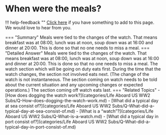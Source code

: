 # When were the meals?

!!! help-feedback ""
    [Click here](https://replace.md) if you have something to add to this page. We would love to hear from you.

=== "Summary"
    Meals were tied to the changes of the watch. That means breakfast was at 08:00, lunch was at noon, soup down was at 16:00 and dinner at 20:00. This is done so that no one needs to miss a meal.
=== "Detailed Answer"
    Meals were tied to the changes of the watch.  That means breakfast was at 08:00, lunch was at noon, soup down was at 16:00 and dinner at 20:00.  This is done so that no one needs to miss a meal.  The watch section which will be going on duty eats first.  During the time that the watch changes, the section not involved eats next.  (The change of the watch is not instantaneous.  The section coming on watch needs to be told about the current situation and any upcoming changes or expected operations.)  The section coming off watch eats last.
=== "Related Topics"
    - [How does dogging the watch work?](categories/Life Aboard US WW2 Subs/Q-How-does-dogging-the-watch-work.md)
    - [What did a typical day at sea consist of?](categories/Life Aboard US WW2 Subs/Q-What-did-a-typical-day-at-sea-consist-of.md)
    - [What is a “watch”?](categories/Life Aboard US WW2 Subs/Q-What-is-a-watch.md)
    - [What did a typical day in port consist of?](categories/Life Aboard US WW2 Subs/Q-What-did-a-typical-day-in-port-consist-of.md)
